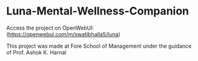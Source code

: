 # Luna-Mental-Wellness-Companion
Access the project on OpenWebUI: (https://openwebui.com/m/swatibhalla5/luna)

This project was made at Fore School of Management under the guidance of Prof. Ashok K. Harnal
